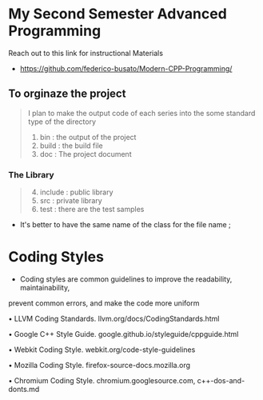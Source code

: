 # My Second Semester Advanced Programming

Reach out to this link for instructional Materials
- https://github.com/federico-busato/Modern-CPP-Programming/

## To orginaze the project 
> I plan to make the output code of each series into the some standard type of the directory
> 1. bin : the output of the project
> 2. build : the build file
> 3. doc : The project document 
### The Library
> 4. include : public library
> 5. src : private library
> 6. test : there are the test samples

- It's better to have the same name of the class for the file name ;

# Coding Styles
- Coding styles are common guidelines to improve the readability, maintainability,

prevent common errors, and make the code more uniform

• LLVM Coding Standards. llvm.org/docs/CodingStandards.html

• Google C++ Style Guide. google.github.io/styleguide/cppguide.html

• Webkit Coding Style. webkit.org/code-style-guidelines

• Mozilla Coding Style. firefox-source-docs.mozilla.org

• Chromium Coding Style. chromium.googlesource.com,
c++-dos-and-donts.md
